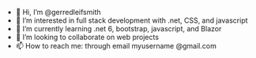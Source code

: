 - 👋 Hi, I’m @gerredleifsmith
- 👀 I’m interested in full stack development with .net, CSS, and javascript
- 🌱 I’m currently learning .net 6, bootstrap, javascript, and Blazor
- 💞️ I’m looking to collaborate on web projects
- 📫 How to reach me: through email myusername @gmail.com 

<!---
gerredleifsmith/gerredleifsmith is a ✨ special ✨ repository because its `README.md` (this file) appears on your GitHub profile.
You can click the Preview link to take a look at your changes.
--->
